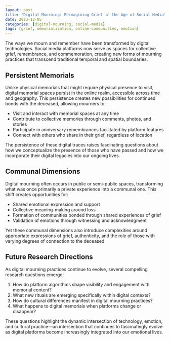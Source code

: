 ```yaml
---
layout: post
title: "Digital Mourning: Reimagining Grief in the Age of Social Media"
date: 2023-12-05
categories: [digital-mourning, social-media]
tags: [grief, memorialization, online-communities, emotion]
---
```


The ways we mourn and remember have been transformed by digital technologies. Social media platforms now serve as spaces for collective grief, remembrance, and commemoration, creating new forms of mourning practices that transcend traditional temporal and spatial boundaries.

## Persistent Memorials

Unlike physical memorials that might require physical presence to visit, digital memorial spaces persist in the online realm, accessible across time and geography. This persistence creates new possibilities for continued bonds with the deceased, allowing mourners to:

- Visit and interact with memorial spaces at any time
- Contribute to collective memories through comments, photos, and stories
- Participate in anniversary remembrances facilitated by platform features
- Connect with others who share in their grief, regardless of location

The persistence of these digital traces raises fascinating questions about how we conceptualize the presence of those who have passed and how we incorporate their digital legacies into our ongoing lives.

## Communal Dimensions

Digital mourning often occurs in public or semi-public spaces, transforming what was once primarily a private experience into a communal one. This shift creates opportunities for:

- Shared emotional expression and support
- Collective meaning-making around loss
- Formation of communities bonded through shared experiences of grief
- Validation of emotions through witnessing and acknowledgment

Yet these communal dimensions also introduce complexities around appropriate expressions of grief, authenticity, and the role of those with varying degrees of connection to the deceased.

## Future Research Directions

As digital mourning practices continue to evolve, several compelling research questions emerge:

1. How do platform algorithms shape visibility and engagement with memorial content?
2. What new rituals are emerging specifically within digital contexts?
3. How do cultural differences manifest in digital mourning practices?
4. What happens to digital memorials when platforms change or disappear?

These questions highlight the dynamic intersection of technology, emotion, and cultural practice—an intersection that continues to fascinatingly evolve as digital platforms become increasingly integrated into our emotional lives. 